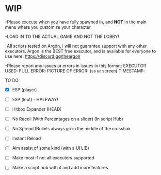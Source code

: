 # WIP
-Please execute when you have fully spawned in, and **NOT** In the main menu where you customize your character

-LOAD IN TO THE ACTUAL GAME AND NOT THE LOBBY!

-All scripts tested on Argon, I will not guarantee support with any other executors. Argon is the BEST free executor, and is available for everyone to use here: https://discord.gg/theargon 

 -Please report any issues or errors in issues in this format:
   EXECUTOR USED:
   FULL ERROR:
   PICTURE OF ERROR: (ss ur screen)
   TIMESTAMP:


TO DO:
- [x] ESP (player)
- [ ] ESP (loot) - HALFWAY!
- [ ] Hitbox Expander (HEAD)
- [ ] No Recoil (With Percentages on a slider) (In script Hub)
- [ ] No Spread (Bullets always go in the middle of the crosshair
- [ ] Instant Reload
- [ ] Aim assist of some kind (with a UI LIB)
- [ ] Make most if not all executors supported
- [ ] Make a script hub with it and add more features
 
